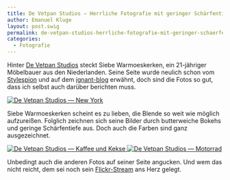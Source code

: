 ```yaml
---
title: De Vetpan Studios — Herrliche Fotografie mit geringer Schärfentiefe
author: Emanuel Kluge
layout: post.swig
permalink: de-vetpan-studios-herrliche-fotografie-mit-geringer-schaerfentiefe/
categories:
  - Fotografie
---
```


Hinter [De Vetpan Studios][devetpan] steckt Siebe Warmoeskerken, ein 21-jähriger Möbelbauer aus den Niederlanden. Seine Seite wurde neulich schon vom [Stylespion][stylespion] und auf dem [ignant-blog][ignant] erwähnt, doch sind die Fotos so gut, dass ich selbst auch darüber berichten muss.

<a href="http://www.flickr.com/photos/swarmoeskerken/3643252591/">
  <noscript data-src="/archive/wp-content/uploads/2009/09/de-vetpan-studios\_-\_new-york.jpg" data-alt="De Vetpan Studios &mdash; New York">
<img src="/archive/wp-content/uploads/2009/09/de-vetpan-studios\_-\_new-york.jpg" alt="De Vetpan Studios &mdash; New York">
</noscript>
</a>

Siebe Warmoeskerken scheint es zu lieben, die Blende so weit wie möglich aufzureißen. Folglich zeichnen sich seine Bilder durch butterweiche Bokehs und geringe Schärfentiefe aus. Doch auch die Farben sind ganz ausgezeichnet.

<a href="http://www.flickr.com/photos/swarmoeskerken/3395274990/">
  <noscript data-src="/archive/wp-content/uploads/2009/09/de-vetpan-studios\_-\_kaffee-und-kekse.jpg" data-alt="De Vetpan Studios &mdash; Kaffee und Kekse">
<img src="/archive/wp-content/uploads/2009/09/de-vetpan-studios\_-\_kaffee-und-kekse.jpg" alt="De Vetpan Studios &mdash; Kaffee und Kekse">
</noscript>
</a>

<a href="http://www.flickr.com/photos/swarmoeskerken/3933280471/">
  <noscript data-src="/archive/wp-content/uploads/2009/09/de-vetpan-studios\_-\_motorrad.jpg" data-alt="De Vetpan Studios &mdash; Motorrad">
<img src="/archive/wp-content/uploads/2009/09/de-vetpan-studios\_-\_motorrad.jpg" alt="De Vetpan Studios &mdash; Motorrad">
</noscript>
</a>

Unbedingt auch die anderen Fotos auf seiner Seite angucken. Und wem das nicht reicht, dem sei noch sein [Flickr-Stream][swarmoeskerken] ans Herz gelegt.

[devetpan]: http://www.devetpan.com/
[stylespion]: http://stylespion.de/warum-mich-siebe-warmoeskerkens-fotografieportfolio-gerade-32026-euro-gekostet-hat/4663/
[ignant]: http://www.ignant.de/2009/09/17/cookie-splash/
[swarmoeskerken]: http://www.flickr.com/photos/swarmoeskerken

